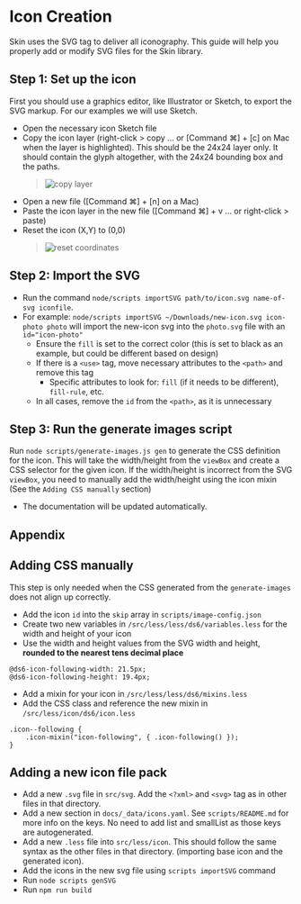 # Icon Creation

Skin uses the SVG tag to deliver all iconography. This guide will help you properly add or modify SVG files for the Skin library.

## Step 1: Set up the icon

First you should use a graphics editor, like Illustrator or Sketch, to export the SVG markup. For our examples we will use Sketch.

-   Open the necessary icon Sketch file
-   Copy the icon layer (right-click > copy ... or [Command ⌘] + [c] on Mac when the layer is highlighted). This should be the 24x24 layer only. It should contain the glyph altogether, with the 24x24 bounding box and the paths.
    > ![copy layer](https://user-images.githubusercontent.com/105656/39767546-43b5c59c-52a4-11e8-8fcd-f8ede4764ef9.png)
-   Open a new file ([Command ⌘] + [n] on a Mac)
-   Paste the icon layer in the new file ([Command ⌘] + v ... or right-click > paste)
-   Reset the icon (X,Y) to (0,0)
    > ![reset coordinates](https://user-images.githubusercontent.com/105656/39767589-5b3ad2ac-52a4-11e8-8bd7-39560f653af4.png)

## Step 2: Import the SVG

-   Run the command `node/scripts importSVG path/to/icon.svg name-of-svg iconfile`.
-   For example: `node/scripts importSVG ~/Downloads/new-icon.svg icon-photo photo` will import the new-icon svg into the `photo.svg` file with an `id="icon-photo"`
    -   Ensure the `fill` is set to the correct color (this is set to black as an example, but could be different based on design)
    -   If there is a `<use>` tag, move necessary attributes to the `<path>` and remove this tag
        -   Specific attributes to look for: `fill` (if it needs to be different), `fill-rule`, etc.
    -   In all cases, remove the `id` from the `<path>`, as it is unnecessary

## Step 3: Run the generate images script

Run `node scripts/generate-images.js gen` to generate the CSS definition for the icon. This will take the width/height from the `viewBox` and create a CSS selector for the given icon.
If the width/height is incorrect from the SVG `viewBox`, you need to manually add the width/height using the icon mixin (See the `Adding CSS manually` section)

-   The documentation will be updated automatically.

## Appendix

## Adding CSS manually

This step is only needed when the CSS generated from the `generate-images` does not align up correctly.

-   Add the icon `id` into the `skip` array in `scripts/image-config.json`
-   Create two new variables in `/src/less/less/ds6/variables.less` for the width and height of your icon
-   Use the width and height values from the SVG width and height, **rounded to the nearest tens decimal place**

```less
@ds6-icon-following-width: 21.5px;
@ds6-icon-following-height: 19.4px;
```

-   Add a mixin for your icon in `/src/less/less/ds6/mixins.less`
-   Add the CSS class and reference the new mixin in `/src/less/icon/ds6/icon.less`

```less
.icon--following {
    .icon-mixin("icon-following", { .icon-following() });
}
```

## Adding a new icon file pack

-   Add a new `.svg` file in `src/svg`. Add the `<?xml>` and `<svg>` tag as in other files in that directory.
-   Add a new section in `docs/_data/icons.yaml`. See `scripts/README.md` for more info on the keys. No need to add list and smallList as those keys are autogenerated.
-   Add a new `.less` file into `src/less/icon`. This should follow the same syntax as the other files in that directory. (importing base icon and the generated icon).
-   Add the icons in the new svg file using `scripts importSVG` command
-   Run `node scripts genSVG`
-   Run `npm run build`
